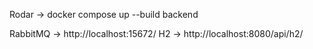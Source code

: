 Rodar -> docker compose up --build backend

RabbitMQ -> http://localhost:15672/
H2 -> http://localhost:8080/api/h2/
